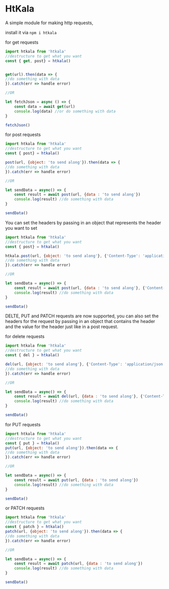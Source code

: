 # HtKala
A simple module for making http requests,

install it via `npm i htkala`

for get requests

```javascript
import htkala from 'htkala'
//destructure to get what you want
const { get, post} = htkala()


get(url).then(data => {
//do something with data
}).catch(err => handle error)

//OR

let fetchJson = async () => {
    const data = await get(url)
    console.log(data) //or do something with data
}

fetchJson()
```

for post requests

```javascript
import htkala from 'htkala'
//destructure to get what you want
const { post} = htkala()

post(url, {object: 'to send along'}).then(data => {
//do something with data
}).catch(err => handle error)

//OR

let sendData = async() => {
    const result = await post(url, {data : 'to send along'})
    console.log(result) //do something with data
}

sendData()
```


You can set the headers by passing in an object that represents the
header you want to set

```javascript
import htkala from 'htkala'
//destructure to get what you want
const { post} = htkala()

htkala.post(url, {object: 'to send along'}, {'Content-Type': 'application/json'}).then(data => {
//do something with data
}).catch(err => handle error)

//OR

let sendData = async() => {
    const result = await post(url, {data : 'to send along'}, {'Content-Type': "application/json"})
    console.log(result) //do something with data
}

sendData()

```

DELTE, PUT and PATCH requests are now supported, you can also set the headers for the request by passing in an object that contains the header and the value for the header just like in a post request. 

for delete requests

```javascript
import htkala from 'htkala'
//destructure to get what you want
const { del } = htkala()

del(url, {object: 'to send along'}, {'Content-Type': 'application/json'}).then(data => {
//do something with data
}).catch(err => handle error)

//OR

let sendData = async() => {
    const result = await del(url, {data : 'to send along'}, {'Content-Type': 'application/json'})
    console.log(result) //do something with data
}

sendData()
```

for PUT requests

```javascript
import htkala from 'htkala'
//destructure to get what you want
const { put } = htkala()
put(url, {object: 'to send along'}).then(data => {
//do something with data
}).catch(err => handle error)

//OR

let sendData = async() => {
    const result = await put(url, {data : 'to send along'})
    console.log(result) //do something with data
}

sendData()
```

or PATCH requests

```javascript
import htkala from 'htkala'
//destructure to get what you want
const { patch } = htkala()
patch(url, {object: 'to send along'}).then(data => {
//do something with data
}).catch(err => handle error)

//OR

let sendData = async() => {
    const result = await patch(url, {data : 'to send along'})
    console.log(result) //do something with data
}

sendData()
```